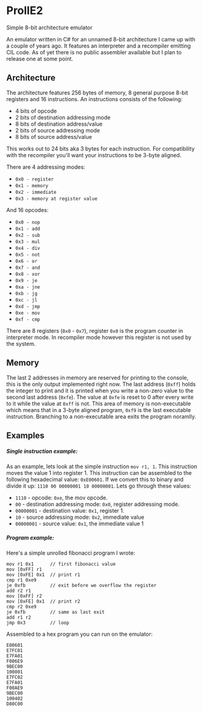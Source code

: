 # ProllE2
Simple 8-bit architecture emulator

An emulator written in C# for an unnamed 8-bit architecture I came up with a couple of years ago. It features an interpreter and a recompiler emitting CIL code. As of yet there is no public assembler available but I plan to release one at some point.
## Architecture
The architecture features 256 bytes of memory, 8 general purpose 8-bit registers and 16 instructions. An instructions consists of the following:
- 4 bits of opcode
- 2 bits of destination addressing mode
- 8 bits of destination address/value
- 2 bits of source addressing mode
- 8 bits of source address/value

This works out to 24 bits aka 3 bytes for each instruction. For compatibility with the recompiler you'll want your instructions to be 3-byte aligned.

There are 4 addressing modes:
- `0x0 - register`
- `0x1 - memory`
- `0x2 - immediate`
- `0x3 - memory at register value`

And 16 opcodes:
- `0x0 - nop`
- `0x1 - add`
- `0x2 - sub`
- `0x3 - mul`
- `0x4 - div`
- `0x5 - not`
- `0x6 - or`
- `0x7 - and`
- `0x8 - xor`
- `0x9 - je`
- `0xa - jne`
- `0xb - jg`
- `0xc - jl`
- `0xd - jmp`
- `0xe - mov`
- `0xf - cmp`

There are 8 registers (`0x0` - `0x7`), register `0x0` is the program counter in interpreter mode. In recompiler mode however this register is not used by the system.
## Memory
The last 2 addresses in memory are reserved for printing to the console, this is the only output implemented right now. The last address (`0xff`) holds the integer to print and it is printed when you write a non-zero value to the second last address (`0xfe`). The value at `0xfe` is reset to 0 after every write to it while the value at `0xff` is not. This area of memory is non-executable which means that in a 3-byte aligned program, `0xf9` is the last executable instruction. Branching to a non-executable area exits the program noramlly.
## Examples
##### Single instruction example:
As an example, lets look at the simple instruction `mov r1, 1`. This instruction moves the value 1 into register 1. This instruction can be assembled to the following hexadecimal value: `0xE00601`. If we convert this to binary and divide it up: `1110 00 00000001 10 00000001`. Lets go through these values:
- `1110` - opcode: `0xe`, the mov opcode.
- `00` - destination addressing mode: `0x0`, register addressing mode.
- `00000001` - destination value: `0x1`, register 1.
- `10` - source addressing mode: `0x2`, immediate value
- `00000001` - source value: `0x1`, the immediate value 1
##### Program example:
Here's a simple unrolled fibonacci program I wrote:
```x86asm
mov r1 0x1      // first fibonacci value
mov [0xFF] r1
mov [0xFE] 0x1  // print r1
cmp r1 0xe9
je 0xfb         // exit before we overflow the register
add r2 r1
mov [0xFF] r2
mov [0xFE] 0x1  // print r2
cmp r2 0xe9
je 0xfb         // same as last exit
add r1 r2
jmp 0x3         // loop
```
Assembled to a hex program you can run on the emulator:
```
E00601
E7FC01
E7FA01
F006E9
9BEC00
100801
E7FC02
E7FA01
F00AE9
9BEC00
100402
D80C00
```
